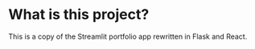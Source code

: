 # What is this project?
This is a copy of the Streamlit portfolio app rewritten in Flask and React.
